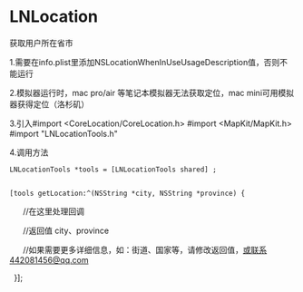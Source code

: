 # LNLocation
获取用户所在省市


1.需要在info.plist里添加NSLocationWhenInUseUsageDescription值，否则不能运行


2.模拟器运行时，mac pro/air 等笔记本模拟器无法获取定位，mac mini可用模拟器获得定位（洛杉矶）


3.引入#import <CoreLocation/CoreLocation.h>
      #import <MapKit/MapKit.h>
      #import "LNLocationTools.h" 


4.调用方法


    LNLocationTools *tools = [LNLocationTools shared] ;
    
    
    [tools getLocation:^(NSString *city, NSString *province) {
    
    
        //在这里处理回调
        
        //返回值 city、province
        
        //如果需要更多详细信息，如：街道、国家等，请修改返回值，或联系442081456@qq.com
        
        
        
    }];
